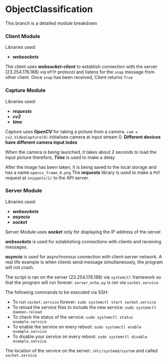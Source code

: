 # ObjectClassification
This branch is a detailed module breakdown

### Client Module
Libraries used:
- **_websockets_**

The client uses **_websocket-client_** to establish connection with the server (23.254.176.188) via 
`HTTP` protocol and listens for the `snap` message from other client. Once `snap` has been received, 
Client returns `True`



### Capture Module
Libraries used: 
- **_requests_**
- **_cv2_**
- **_time_** 

Capture uses **_OpenCV_** for taking a picture from a camera. `cam = cv2.VideoCapture(0)` 
initialises camera at input stream 0. **__Different devices have different camera input index__**

When the camera is being launched, it takes about 2 seconds to load the input picture therefore, 
**_Time_** is used to make a delay  

After the image has been taken, it is being saved to the local storage and has a name `opencv_frame_0.png`
The **_requests_** library is used to make a `PUT` request at `snippets/1/` to the API server.



### Server Module
Libraries used:
- **_websockets_**
- **_asyncio_**
- **_socket_**

Server Module uses **_socket_** only for displaying the IP address of the server. 

**_websockets_** is used for establishing connections with clients and receiving messages.  

**_asyncio_** is used for asynchronous connection with client-server network. A real life example 
is when clients send message simultaneously, the program will not crash.

The script is ran on the server (23.254.176.188) via `systemctl` framework so that the program will run 
forever. `server_echo.py` is ran via `socket.service`

The following commands to be executed via SSH:
- To run `socket.service` forever: `sudo systemctl start socket.service`
- To reload the service files to include the new service: `sudo systemctl daemon-reload`
- To check the status of the service: `sudo systemctl status example.service`
- To enable the service on every reboot: `sudo systemctl enable example.service`
- To disable your service on every reboot: `sudo systemctl disable example.service`

The location of the service on the server: `/etc/systemd/system` and called `socket.service`
